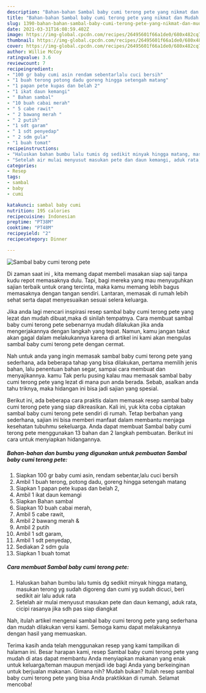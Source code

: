 ```yaml
---
description: "Bahan-bahan Sambal baby cumi terong pete yang nikmat dan Mudah Dibuat"
title: "Bahan-bahan Sambal baby cumi terong pete yang nikmat dan Mudah Dibuat"
slug: 1390-bahan-bahan-sambal-baby-cumi-terong-pete-yang-nikmat-dan-mudah-dibuat
date: 2021-03-31T16:08:59.402Z
image: https://img-global.cpcdn.com/recipes/26495601f66a1de0/680x482cq70/sambal-baby-cumi-terong-pete-foto-resep-utama.jpg
thumbnail: https://img-global.cpcdn.com/recipes/26495601f66a1de0/680x482cq70/sambal-baby-cumi-terong-pete-foto-resep-utama.jpg
cover: https://img-global.cpcdn.com/recipes/26495601f66a1de0/680x482cq70/sambal-baby-cumi-terong-pete-foto-resep-utama.jpg
author: Willie McCoy
ratingvalue: 3.6
reviewcount: 7
recipeingredient:
- "100 gr baby cumi asin rendam sebentarlalu cuci bersih"
- "1 buah terong potong dadu goreng hingga setengah matang"
- "1 papan pete kupas dan belah 2"
- "1 ikat daun kemangi"
- " Bahan sambal"
- "10 buah cabai merah"
- " 5 cabe rawit"
- " 2 bawang merah "
- " 2 putih"
- "1 sdt garam"
- " 1 sdt penyedap"
- " 2 sdm gula"
- "1 buah tomat"
recipeinstructions:
- "Haluskan bahan bumbu lalu tumis dg sedikit minyak hingga matang, masukan terong yg sudah digoreng dan cumi yg sudah dicuci, beri sedikit air lalu aduk rata"
- "Setelah air mulai menyusut masukan pete dan daun kemangi, aduk rata, cicipi rasanya jika sdh pas siap diangkat"
categories:
- Resep
tags:
- sambal
- baby
- cumi

katakunci: sambal baby cumi 
nutrition: 195 calories
recipecuisine: Indonesian
preptime: "PT38M"
cooktime: "PT48M"
recipeyield: "2"
recipecategory: Dinner

---
```



![Sambal baby cumi terong pete](https://img-global.cpcdn.com/recipes/26495601f66a1de0/680x482cq70/sambal-baby-cumi-terong-pete-foto-resep-utama.jpg)

Di zaman  saat ini , kita memang dapat membeli masakan siap saji tanpa kudu repot memasaknya dulu. Tapi, bagi mereka yang mau menyuguhkan sajian terbaik untuk orang tercinta, maka kamu memang lebih bagus memasaknya dengan tangan sendiri. Lantaran, memasak di rumah lebih sehat serta dapat menyesuaikan sesuai selera keluarga.

Jika anda lagi mencari inspirasi resep sambal baby cumi terong pete yang lezat dan mudah dibuat,maka di sinilah tempatnya. Cara membuat sambal baby cumi terong pete  sebenarnya mudah dilakukan jika anda mengerjakannya dengan langkah yang tepat. Namun, kamu jangan takut akan gagal dalam melakukannya 
karena di artikel ini kami akan mengulas sambal baby cumi terong pete dengan cermat.  



Nah untuk anda yang ingin memasak sambal baby cumi terong pete yang sederhana, ada beberapa tahap yang bisa dilakukan, pertama memilih jenis bahan, lalu penentuan bahan segar, sampai cara membuat dan menyajikannya. kamu Tak perlu pusing kalau mau memasak sambal baby cumi terong pete yang lezat di mana pun anda berada. Sebab, asalkan anda  tahu triknya, maka hidangan ini bisa jadi sajian yang spesial.

Berikut ini, ada beberapa cara praktis  dalam memasak resep sambal baby cumi terong pete yang siap dikreasikan. Kali ini, yuk kita coba ciptakan sambal baby cumi terong pete sendiri di rumah. Tetap berbahan yang sederhana, sajian ini bisa memberi manfaat dalam membantu menjaga kesehatan tubuhmu sekeluarga. Anda dapat membuat Sambal baby cumi terong pete menggunakan 13 bahan dan 2 langkah pembuatan. Berikut ini cara untuk menyiapkan hidangannya.

<!--inarticleads1-->

##### Bahan-bahan dan bumbu yang digunakan untuk pembuatan Sambal baby cumi terong pete:

1. Siapkan 100 gr baby cumi asin, rendam sebentar,lalu cuci bersih
1. Ambil 1 buah terong, potong dadu, goreng hingga setengah matang
1. Siapkan 1 papan pete kupas dan belah 2,
1. Ambil 1 ikat daun kemangi
1. Siapkan  Bahan sambal
1. Siapkan 10 buah cabai merah,
1. Ambil  5 cabe rawit,
1. Ambil  2 bawang merah &amp;
1. Ambil  2 putih
1. Ambil 1 sdt garam,
1. Ambil  1 sdt penyedap,
1. Sediakan  2 sdm gula
1. Siapkan 1 buah tomat




<!--inarticleads2-->

##### Cara membuat Sambal baby cumi terong pete:

1. Haluskan bahan bumbu lalu tumis dg sedikit minyak hingga matang, masukan terong yg sudah digoreng dan cumi yg sudah dicuci, beri sedikit air lalu aduk rata
1. Setelah air mulai menyusut masukan pete dan daun kemangi, aduk rata, cicipi rasanya jika sdh pas siap diangkat




Nah, itulah artikel mengenai  sambal baby cumi terong pete  yang sederhana dan mudah dilakukan versi kami. Semoga kamu dapat melakukannya dengan hasil yang memuaskan. 

Terima kasih anda telah menggunakan resep yang kami tampilkan di halaman ini. Besar harapan kami, resep  Sambal baby cumi terong pete yang mudah di atas dapat membantu Anda menyiapkan makanan yang enak untuk keluarga/teman maupun menjadi ide bagi Anda yang berkeinginan untuk berjualan makanan. Gimana nih? Mudah bukan? Itulah resep sambal baby cumi terong pete yang bisa Anda praktikkan di rumah. Selamat mencoba!

